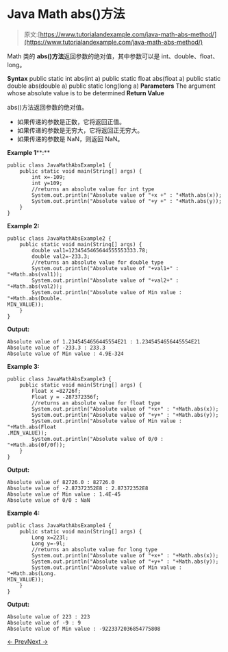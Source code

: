 # Java Math abs()方法

> 原文:[https://www.tutorialandexample.com/java-math-abs-method/](https://www.tutorialandexample.com/java-math-abs-method/)

Math 类的 **abs()方法**返回参数的绝对值，其中参数可以是 int、double、float、long。

**Syntax** public static int abs(int a) public static float abs(float a) public static double abs(double a) public static long(long a) **Parameters** The argument whose absolute value is to be determined **Return Value**

abs()方法返回参数的绝对值。

*   如果传递的参数是正数，它将返回正值。
*   如果传递的参数是无穷大，它将返回正无穷大。
*   如果传递的参数是 NaN，则返回 NaN。

**Example 1****:**

```
public class JavaMathAbsExample1 {
    public static void main(String[] args) {
        int x=-109;
        int y=109;
        //returns an absolute value for int type
        System.out.println("Absolute value of "+x +" : "+Math.abs(x));
        System.out.println("Absolute value of "+y +" : "+Math.abs(y));
    }
}
```

**Example 2:**

```
public class JavaMathAbsExample2 {
    public static void main(String[] args) {
        double val1=1234545465644555553333.78;
        double val2=-233.3;
        //returns an absolute value for double type
        System.out.println("Absolute value of "+val1+" : "+Math.abs(val1));
        System.out.println("Absolute value of "+val2+" : "+Math.abs(val2));
        System.out.println("Absolute value of Min value : "+Math.abs(Double.
MIN_VALUE));
    }
}
```

**Output:**

```
Absolute value of 1.2345454656445554E21 : 1.2345454656445554E21
Absolute value of -233.3 : 233.3
Absolute value of Min value : 4.9E-324
```

**Example 3:**

```
public class JavaMathAbsExample3 {
    public static void main(String[] args) {
        Float x =82726f;
        Float y = -287372356f;
        //returns an absolute value for float type
        System.out.println("Absolute value of "+x+" : "+Math.abs(x));
        System.out.println("Absolute value of "+y+" : "+Math.abs(y));
        System.out.println("Absolute value of Min value : "+Math.abs(Float
.MIN_VALUE));
        System.out.println("Absolute value of 0/0 : "+Math.abs(0f/0f));
    }
}
```

**Output:**

```
Absolute value of 82726.0 : 82726.0
Absolute value of -2.87372352E8 : 2.87372352E8
Absolute value of Min value : 1.4E-45
Absolute value of 0/0 : NaN
```

**Example 4:**

```
public class JavaMathAbsExample4 {
    public static void main(String[] args) {
        Long x=223l;
        Long y=-9l;
        //returns an absolute value for long type
        System.out.println("Absolute value of "+x+" : "+Math.abs(x));
        System.out.println("Absolute value of "+y+" : "+Math.abs(y));
        System.out.println("Absolute value of Min value : "+Math.abs(Long.
MIN_VALUE));
    }
}
```

**Output:**

```
Absolute value of 223 : 223
Absolute value of -9 : 9
Absolute value of Min value : -9223372036854775808
```

[← Prev](https://www.tutorialandexample.com/java-math/)[Next →](https://www.tutorialandexample.com/java-math-acos-method/)
